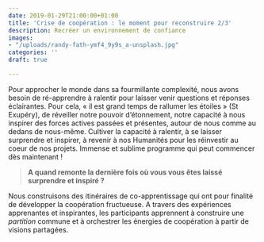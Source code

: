 ```yaml
---
date: 2019-01-29T21:00:00+01:00
title: 'Crise de coopération : le moment pour reconstruire 2/3'
description: Recréer un environnement de confiance
images:
- "/uploads/randy-fath-ymf4_9y9s_a-unsplash.jpg"
categories: ''
draft: true

---
```

Pour approcher le monde dans sa fourmillante complexité, nous avons besoin de ré-apprendre à ralentir pour laisser venir questions et réponses éclairantes. Pour cela, « il est grand temps de rallumer les étoiles » (St Exupéry), de réveiller notre pouvoir d’étonnement, notre capacité à nous inspirer des forces actives passées et présentes, autour de nous comme au dedans de nous-même. Cultiver la capacité à ralentir, à se laisser surprendre et inspirer, à revenir à nos Humanités pour les réinvestir au coeur de nos projets. Immense et sublime programme qui peut commencer dès maintenant !

> **A quand remonte la dernière fois où vous vous êtes laissé surprendre et inspiré ?**

Nous construisons des itinéraires de co-apprentissage qui ont pour finalité de développer la coopération fructueuse. A travers des expériences apprenantes et inspirantes, les participants apprennent à construire une _partition_ commune et à orchestrer les énergies de coopération à partir de visions partagées.